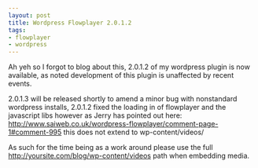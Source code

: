 ```yaml
--- 
layout: post
title: Wordpress Flowplayer 2.0.1.2
tags: 
- flowplayer
- wordpress
---
```

Ah yeh so I forgot to blog about this, 2.0.1.2 of my wordpress plugin is now available, as noted development of this plugin is unaffected by recent events.

2.0.1.3 will be released shortly to amend a minor bug with nonstandard wordpress installs, 2.0.1.2 fixed the loading in of flowplayer and the javascript libs however as Jerry has pointed out here: <a href="http://www.saiweb.co.uk/wordpress-flowplayer/comment-page-1#comment-995">http://www.saiweb.co.uk/wordpress-flowplayer/comment-page-1#comment-995</a> this does not extend to wp-content/videos/

As such for the time being as a work around please use the full http://yoursite.com/blog/wp-content/videos path when embedding media.

